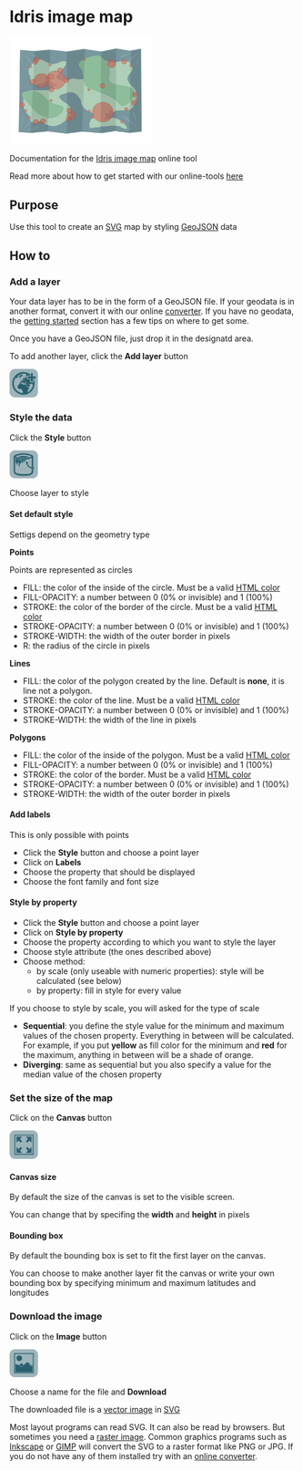 # Idris image map

<img src="/img/tool-map-image.png" alt="Idris image map" width="250" />

Documentation for the [Idris image map](http://www.idris-maps.com/tools/image-map) online tool

Read more about how to get started with our online-tools [here](https://github.com/idris-maps/idris-tools-docs/tree/master/get-started)

## Purpose

Use this tool to create an [SVG](https://en.wikipedia.org/wiki/Scalable_Vector_Graphics) map by styling [GeoJSON](https://en.wikipedia.org/wiki/GeoJSON) data

## How to

### Add a layer

Your data layer has to be in the form of a GeoJSON file. If your geodata is in another format, convert it with our online [converter](http://www.idris-maps.com/tools/convert). If you have no geodata, the [getting started](https://github.com/idris-maps/idris-tools-docs/tree/master/get-started) section has a few tips on where to get some.

Once you have a GeoJSON file, just drop it in the designatd area.

To add another layer, click the **Add layer** button

<img src="/img/icon-add.png" width="50" />

### Style the data

Click the **Style** button

<img src="/img/icon-bucket.png" width="50" />

Choose layer to style

#### Set default style

Settigs depend on the geometry type

**Points**

Points are represented as circles

* FILL: the color of the inside of the circle. Must be a valid [HTML color](https://en.wikipedia.org/wiki/Web_colors)
* FILL-OPACITY: a number between 0 (0% or invisible) and 1 (100%)
* STROKE: the color of the border of the circle. Must be a valid [HTML color](https://en.wikipedia.org/wiki/Web_colors)
* STROKE-OPACITY: a number between 0 (0% or invisible) and 1 (100%)
* STROKE-WIDTH: the width of the outer border in pixels
* R: the radius of the circle in pixels

**Lines**

* FILL: the color of the polygon created by the line. Default is **none**, it is line not a polygon.
* STROKE: the color of the line. Must be a valid [HTML color](https://en.wikipedia.org/wiki/Web_colors)
* STROKE-OPACITY: a number between 0 (0% or invisible) and 1 (100%)
* STROKE-WIDTH: the width of the line in pixels

**Polygons**

* FILL: the color of the inside of the polygon. Must be a valid [HTML color](https://en.wikipedia.org/wiki/Web_colors)
* FILL-OPACITY: a number between 0 (0% or invisible) and 1 (100%)
* STROKE: the color of the border. Must be a valid [HTML color](https://en.wikipedia.org/wiki/Web_colors)
* STROKE-OPACITY: a number between 0 (0% or invisible) and 1 (100%)
* STROKE-WIDTH: the width of the outer border in pixels

#### Add labels

This is only possible with points

* Click the **Style** button and choose a point layer
* Click on **Labels**
* Choose the property that should be displayed
* Choose the font family and font size

#### Style by property

* Click the **Style** button and choose a point layer
* Click on **Style by property**
* Choose the property according to which you want to style the layer
* Choose style attribute (the ones described above)
* Choose method: 
	* by scale (only useable with numeric properties): style will be calculated (see below)
	* by property: fill in style for every value

If you choose to style by scale, you will asked for the type of scale

* **Sequential**: you define the style value for the minimum and maximum values of the chosen property. Everything in between will be calculated. For example, if you put **yellow** as fill color for the minimum and **red** for the maximum, anything in between will be a shade of orange.
* **Diverging**: same as sequential but you also specify a value for the median value of the chosen property

### Set the size of the map

Click on the **Canvas** button

<img src="/img/icon-canvas.png" width="50" />

#### Canvas size

By default the size of the canvas is set to the visible screen.

You can change that by specifing the **width** and **height** in pixels

#### Bounding box

By default the bounding box is set to fit the first layer on the canvas.

You can choose to make another layer fit the canvas or write your own bounding box by specifying minimum and maximum latitudes and longitudes

### Download the image

Click on the **Image** button

<img src="/img/icon-image.png" width="50" />

Choose a name for the file and **Download**

The downloaded file is a [vector image](https://en.wikipedia.org/wiki/Vector_graphics) in [SVG](https://en.wikipedia.org/wiki/Scalable_Vector_Graphics)

Most layout programs can read SVG. It can also be read by browsers. But sometimes you need a [raster image](https://en.wikipedia.org/wiki/Raster_graphics). Common graphics programs such as [Inkscape](https://inkscape.org/en/) or [GIMP](https://www.gimp.org/) will convert the SVG to a raster format like PNG or JPG. If you do not have any of them installed try with an [online converter](https://www.google.ch/search?q=convert+svg+to+png+online).

